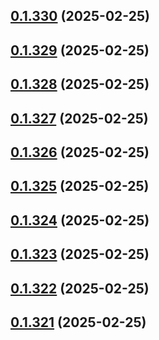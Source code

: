 ## [0.1.330](https://github.com/binary-braids/terraform-oracle/compare/v0.1.329...v0.1.330) (2025-02-25)



## [0.1.329](https://github.com/binary-braids/terraform-oracle/compare/v0.1.328...v0.1.329) (2025-02-25)



## [0.1.328](https://github.com/binary-braids/terraform-oracle/compare/v0.1.327...v0.1.328) (2025-02-25)



## [0.1.327](https://github.com/binary-braids/terraform-oracle/compare/v0.1.326...v0.1.327) (2025-02-25)



## [0.1.326](https://github.com/binary-braids/terraform-oracle/compare/v0.1.325...v0.1.326) (2025-02-25)



## [0.1.325](https://github.com/binary-braids/terraform-oracle/compare/v0.1.324...v0.1.325) (2025-02-25)



## [0.1.324](https://github.com/binary-braids/terraform-oracle/compare/v0.1.323...v0.1.324) (2025-02-25)



## [0.1.323](https://github.com/binary-braids/terraform-oracle/compare/v0.1.322...v0.1.323) (2025-02-25)



## [0.1.322](https://github.com/binary-braids/terraform-oracle/compare/v0.1.321...v0.1.322) (2025-02-25)



## [0.1.321](https://github.com/binary-braids/terraform-oracle/compare/v0.1.320...v0.1.321) (2025-02-25)



